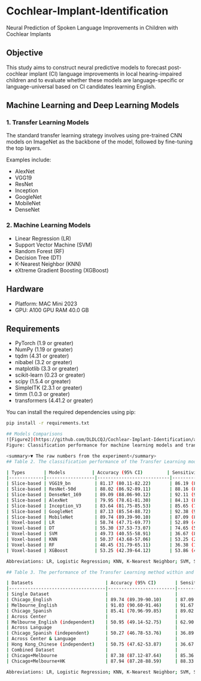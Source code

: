 # Cochlear-Implant-Identification
Neural Prediction of Spoken Language Improvements in Children with Cochlear Implants

## Objective 
This study aims to construct neural predictive models to forecast post-cochlear implant (CI) language improvements in local hearing-impaired children and to evaluate whether these models are language-specific or language-universal based on CI candidates learning English.

## Machine Learning and Deep Learning Models
### 1. Transfer Learning Models
The standard transfer learning strategy involves using pre-trained CNN models on ImageNet as the backbone of the model, followed by fine-tuning the top layers. 

Examples include: 
- AlexNet
- VGG19
- ResNet
- Inception
- GoogleNet
- MobileNet
- DenseNet

### 2. Machine Learning Models
- Linear Regression (LR)
- Support Vector Machine (SVM)
- Random Forest (RF)
- Decision Tree (DT)
- K-Nearest Neighbor (KNN)
- eXtreme Gradient Boosting (XGBoost)

## Hardware
- Platform: MAC Mini 2023
- GPU: A100 GPU RAM 40.0 GB

## Requirements
- PyTorch (1.9 or greater)
- NumPy (1.19 or greater)
- tqdm (4.31 or greater)
- nibabel (3.2 or greater)
- matplotlib (3.3 or greater)
- scikit-learn (0.23 or greater)
- scipy (1.5.4 or greater)
- SimpleITK (2.3.1 or greater)
- timm (1.0.3 or greater)
- transformers (4.41.2 or greater)

You can install the required dependencies using pip:

```sh
pip install -r requirements.txt

## Models Comparisons
![Figure2](https://github.com/DLDLCQJ/Cochlear-Implant-Identification/assets/145650040/1405a323-0ba7-4155-9e1a-635adff244ec)
Figure: Classification performance for machine learning models and transfer learning models (A) and the generalization of the model within datasets and across datasets (B).

<summary>▼ The raw numbers from the experiment</summary>
## Table 2. The classification performance of the Transfer Learning models and Machine Learning models in the Chicago English group.

| Types       | Models          | Accuracy (95% CI)         | Sensitivity (95% CI)      | Specificity (95% CI)      | AUC (95% CI)            |
|-------------|------------------|---------------------------|---------------------------|---------------------------|-------------------------|
| Slice-based | VGG19_bn         | 81.17 (80.11-82.22)       | 86.19 (84.80-87.57)       | 75.73 (73.55-77.90)       | 0.810 (0.799-0.820)     |
| Slice-based | ResNet-50d       | 88.02 (86.92-89.11)       | 88.16 (85.98-90.34)       | 87.86 (86.21-89.51)       | 0.880 (0.869-0.891)     |
| Slice-based | DenseNet_169     | 89.09 (88.06-90.12)       | 92.11 (91.47-92.74)       | 85.83 (83.64-88.02)       | 0.890 (0.879-0.900)     |
| Slice-based | AlexNet          | 79.95 (78.61-81.30)       | 84.13 (82.67-85.58)       | 75.44 (72.53-78.35)       | 0.800 (0.786-0.813)     |
| Slice-based | Inception_V3     | 83.64 (81.75-85.53)       | 85.65 (77.40-93.90)       | 81.46 (73.24-89.67)       | 0.836 (0.817-0.854)     |
| Slice-based | GoogleNet        | 87.13 (85.54-88.72)       | 92.38 (90.53-94.22)       | 81.46 (79.07-83.84)       | 0.869 (0.853-0.885)     |
| Slice-based | MobileNet        | 89.74 (89.39-90.10)       | 87.09 (86.17-88.00)       | 92.20 (90.98-93.42)       | 0.896 (0.893-0.900)     |
| Voxel-based | LR               | 58.74 (47.71-69.77)       | 52.89 (41.88-63.91)       | 63.51 (31.67-95.34)       | 0.582 (0.432-0.732)     |
| Voxel-based | DT               | 55.30 (37.53-73.07)       | 74.65 (53.49-95.81)       | 38.43 (9.40-67.46)        | 0.565 (0.477-0.654)     |
| Voxel-based | SVM              | 49.73 (40.55-58.91)       | 36.67 (8.26-65.08)        | 63.40 (34.43-92.37)       | 0.500 (0.414-0.586)     |
| Voxel-based | KNN              | 50.37 (43.68-57.06)       | 53.25 (28.96-77.55)       | 47.54 (22.54-72.54)       | 0.504 (0.431-0.577)     |
| Voxel-based | RF               | 48.45 (31.79-65.11)       | 36.38 (15.65-57.12)       | 66.13 (35.02-97.25)       | 0.512 (0.364-0.661)     |
| Voxel-based | XGBoost          | 53.25 (42.39-64.12)       | 53.86 (42.30-65.43)       | 53.07 (34.47-71.66)       | 0.5347 (41.35-65.58)    |

Abbreviations: LR, Logistic Regression; KNN, K-Nearest Neighbor; SVM, Support Vector Machine; DT, Decision Tree; RF, Random Forest; XGBoost, eXtreme Gradient Boosting.

## Table 3. The performance of the Transfer Learning method within and across datasets using the MobileNet model.

| Datasets                           | Accuracy (95% CI)       | Sensitivity (95% CI)     | Specificity (95% CI)     | AUC (95% CI)            |
|------------------------------------|-------------------------|--------------------------|--------------------------|-------------------------|
| Single Dataset                     |                         |                          |                          |                         |
| Chicago_English                    | 89.74 (89.39-90.10)     | 87.09 (86.17-88.00)      | 92.20 (90.98-93.42)      | 0.896 (0.893-0.900)     |
| Melbourne_English                  | 91.03 (90.60-91.46)     | 91.67 (90.63-92.70)      | 90.41 (89.09-91.72)      | 0.910 (0.906-0.915)     |
| Chicago_Spanish                    | 85.41 (70.96-99.85)     | 89.02 (87.69-90.35)      | 82.33 (54.97-99.96)      | 0.857 (0.724-0.990)     |
| Across Center                      |                         |                          |                          |                         |
| Melbourne_English (independent)    | 50.95 (49.14-52.75)     | 62.90 (3.74-100)         | 39.28 (0-95.66)          | 0.511 (0.489-0.533)     |
| Across Language                    |                         |                          |                          |                         |
| Chicago_Spanish (independent)      | 50.27 (46.78-53.76)     | 36.89 (0-93.88)          | 63.95 (6.43-100)         | 0.499 (0.467-0.532)     |
| Across Center & Language           |                         |                          |                          |                         |
| Hong Kong_Chinese (independent)    | 50.75 (47.62-53.87)     | 36.67 (0-96.18)          | 63.26 (3.46-100)         | 0.500 (0.496-0.504)     |
| Combined Dataset                   |                         |                          |                          |                         |
| Chicago+Melbourne                  | 87.38 (87.12-87.64)     | 85.36 (84.02-86.70)      | 89.57 (88.04-91.11)      | 0.874 (0.871-0.876)     |
| Chicago+Melbourne+HK               | 87.94 (87.28-88.59)     | 88.33 (87.18-89.48)      | 87.56 (86.12-89.00)      | 0.879 (0.873-0.886)     |

Abbreviations: LR, Logistic Regression; KNN, K-Nearest Neighbor; SVM, Support Vector Machine; DT, Decision Tree; RF, Random Forest; XGBoost, eXtreme Gradient Boosting.

